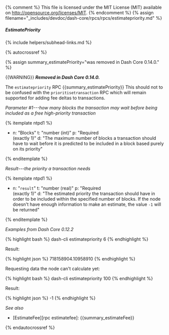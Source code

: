 {% comment %}
This file is licensed under the MIT License (MIT) available on
http://opensource.org/licenses/MIT.
{% endcomment %}
{% assign filename="_includes/devdoc/dash-core/rpcs/rpcs/estimatepriority.md" %}

##### EstimatePriority
{% include helpers/subhead-links.md %}

<!-- __ -->

{% autocrossref %}

{% assign summary_estimatePriority="was removed in Dash Core 0.14.0." %}

{{WARNING}} **_Removed in Dash Core 0.14.0._**

The `estimatepriority` RPC {{summary_estimatePriority}} This should not to be confused with the `prioritisetransaction` RPC which will remain supported for adding fee deltas to transactions.

*Parameter #1---how many blocks the transaction may wait before being included as a free high-priority transaction*

{% itemplate ntpd1 %}
- n: "Blocks"
  t: "number (int)"
  p: "Required<br>(exactly 1)"
  d: "The maximum number of blocks a transaction should have to wait before it is predicted to be included in a block based purely on its priority"

{% enditemplate %}

*Result---the priority a transaction needs*

{% itemplate ntpd1 %}
- n: "`result`"
  t: "number (real)"
  p: "Required<br>(exactly 1)"
  d: "The estimated priority the transaction should have in order to be included within the specified number of blocks.  If the node doesn't have enough information to make an estimate, the value `-1` will be returned"

{% enditemplate %}

*Examples from Dash Core 0.12.2*

{% highlight bash %}
dash-cli estimatepriority 6
{% endhighlight %}

Result:

{% highlight json %}
718158904.10958910
{% endhighlight %}

Requesting data the node can't calculate yet:

{% highlight bash %}
dash-cli estimatepriority 100
{% endhighlight %}

Result:

{% highlight json %}
-1
{% endhighlight %}

*See also*

* [EstimateFee][rpc estimatefee]: {{summary_estimateFee}}

{% endautocrossref %}
